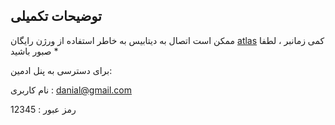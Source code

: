 ## توضیحات تکمیلی

 ممکن است اتصال به دیتابیس  به خاطر استفاده از ورژن رایگان [atlas](https://www.mongodb.com/products/platform/atlas-database) کمی زمانبر ، لطفا صبور باشید *

برای دسترسی به پنل ادمین:

نام کاربری : danial@gmail.com

رمز عبور : 12345
